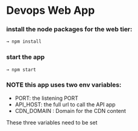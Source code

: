 # Devops Web App


### install the node packages for the web tier:
```sh
→ npm install
```
### start the app
```sh
→ npm start
```

###  NOTE this app uses two env variables:

- PORT: the listening PORT
- API_HOST: the full url to call the API app
- CDN_DOMAIN : Domain for the CDN content

These three variables need to be set 
